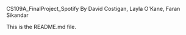 CS109A_FinalProject_Spotify
By David Costigan, Layla O'Kane, Faran Sikandar

This is the README.md file.
